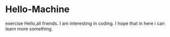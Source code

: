 # Hello-Machine
exercise
Hello,all friends. I am interesting in coding. I hope that in here i can learn more something.
